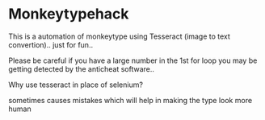 # Monkeytypehack
This is a automation of monkeytype using Tesseract (image to text convertion).. just for fun..


Please be careful if you have a large number in the 1st for loop you may be getting detected by the anticheat software.. 

Why use tesseract in place of selenium?

sometimes causes mistakes which will help in making the type look more human
